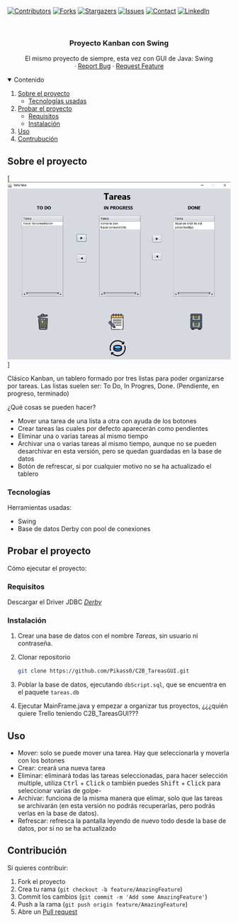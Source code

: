 <!--
*** Plantilla de readme hecha por othneildrew
-->


<!-- PROJECT SHIELDS -->
<!--
*** I'm using markdown "reference style" links for readability.
*** Reference links are enclosed in brackets [ ] instead of parentheses ( ).
*** See the bottom of this document for the declaration of the reference variables
*** for contributors-url, forks-url, etc. This is an optional, concise syntax you may use.
*** https://www.markdownguide.org/basic-syntax/#reference-style-links
-->
[![Contributors][contributors-shield]][contributors-url]
[![Forks][forks-shield]][forks-url]
[![Stargazers][stars-shield]][stars-url]
[![Issues][issues-shield]][issues-url]
[![Contact][discord-shield]][discord-url]
[![LinkedIn][linkedin-shield]][linkedin-url]



<!-- PROJECT LOGO -->
<br />
<p align="center">
  <h3 align="center">Proyecto Kanban con Swing</h3>

  <p align="center">
    El mismo proyecto de siempre, esta vez con GUI de Java: Swing
    <br />
    ·
    <a href="https://github.com/Pikass0/C2B_TareasGUI/issues">Report Bug</a>
    ·
    <a href="https://github.com/Pikass0/C2B_TareasGUI/issues">Request Feature</a>
  </p>
</p>



<!-- TABLE OF CONTENTS -->
<details open="open">
  <summary>Contenido</summary>
  <ol>
    <li>
      <a href="#sobre-el-proyecto">Sobre el proyecto</a>
      <ul>
        <li><a href="#tecnologías">Tecnologías usadas</a></li>
      </ul>
    </li>
    <li>
      <a href="#probar-el-proyecto">Probar el proyecto</a>
      <ul>
        <li><a href="#requisitos">Requisitos</a></li>
        <li><a href="#instalación">Instalación</a></li>
      </ul>
    </li>
    <li><a href="#uso">Uso</a></li>
    <li><a href="#contribución">Contrubución</a></li>
  </ol>
</details>



<!-- ABOUT THE PROJECT -->
## Sobre el proyecto

[![Product Name Screen Shot][product-screenshot]]<!--(https://example.com) por si se quiere metir link-->

Clásico Kanban, un tablero formado por tres listas para poder organizarse por tareas. Las listas suelen ser: To Do, In Progres, Done. (Pendiente, en progreso, terminado)

¿Qué cosas se pueden hacer?
* Mover una tarea de una lista a otra con ayuda de los botones
* Crear tareas las cuales por defecto aparecerán como pendientes
* Eliminar una o varias tareas al mismo tiempo
* Archivar una o varias tareas al mismo tiempo, aunque no se pueden desarchivar en esta versión, pero se quedan guardadas en la base de datos
* Botón de refrescar, si por cualquier motivo no se ha actualizado el tablero


### Tecnologías

Herramientas usadas:
* Swing
* Base de datos Derby con pool de conexiones



<!-- GETTING STARTED -->
## Probar el proyecto

Cómo ejecutar el proyecto:

### Requisitos

Descargar el Driver JDBC _[Derby](http://db.apache.org/derby/derby_downloads.html)_


### Instalación

1. Crear una base de datos con el nombre _Tareas_, sin usuario ni contraseña.

2. Clonar repositorio
   ```sh
   git clone https://github.com/Pikass0/C2B_TareasGUI.git
   ```

3. Poblar la base de datos, ejecutando `dbScript.sql`, que se encuentra en el paquete `tareas.db`

4. Ejecutar MainFrame.java y empezar a organizar tus proyectos, ¿¿¿quién quiere Trello teniendo C2B_TareasGUI???


<!-- USAGE EXAMPLES -->
## Uso

* Mover: solo se puede mover una tarea. Hay que seleccionarla y moverla con los botones
* Crear: creará una nueva tarea
* Eliminar: eliminará todas las tareas seleccionadas, para hacer selección multiple, utiliza <kbd>Ctrl</kbd> + <kbd>Click</kbd> o también puedes <kbd>Shift</kbd> + <kbd>Click</kbd> para seleccionar varías de golpe-
* Archivar: funciona de la misma manera que elimar, solo que las tareas se archivarán (en esta versión no podrás recuperarlas, pero podrás verlas en la base de datos).
* Refrescar: refresca la pantalla leyendo de nuevo todo desde la base de datos, por si no se ha actualizado


<!-- CONTRIBUTING -->
## Contribución

Si quieres contribuir:

1. Fork el proyecto
2. Crea tu rama (`git checkout -b feature/AmazingFeature`)
3. Commit los cambios (`git commit -m 'Add some AmazingFeature'`)
4. Push a la rama (`git push origin feature/AmazingFeature`)
5. Abre un [Pull request](https://github.com/Pikass0/C2B_TareasGUI/pulls)






<!-- MARKDOWN LINKS & IMAGES -->
<!-- https://www.markdownguide.org/basic-syntax/#reference-style-links -->

[discord-shield]: https://img.shields.io/badge/chat-on%20discord-7289da.svg?style=for-the-badge
[discord-url]: https://www.discord.com/users/290575161869205504
[contributors-shield]: https://img.shields.io/github/contributors/othneildrew/Best-README-Template.svg?style=for-the-badge
[contributors-url]: https://github.com/Pikass0/C2B_TareasGUI/graphs/contributors
[forks-shield]: https://img.shields.io/github/forks/othneildrew/Best-README-Template.svg?style=for-the-badge
[forks-url]: https://github.com/Pikass0/C2B_TareasGUI/network/members
[stars-shield]: https://img.shields.io/github/stars/othneildrew/Best-README-Template.svg?style=for-the-badge
[stars-url]: https://github.com/Pikass0/C2B_TareasGUI/stargazers
[issues-shield]: https://img.shields.io/github/issues/othneildrew/Best-README-Template.svg?style=for-the-badge
[issues-url]: https://github.com/Pikass0/C2B_TareasGUI/issues
[linkedin-shield]: https://img.shields.io/badge/-LinkedIn-black.svg?style=for-the-badge&logo=linkedin&colorB=555
[linkedin-url]: https://www.linkedin.com/in/marcelo-toral-martínez-573735176/
[product-screenshot]: images/readme_swing.jpg
